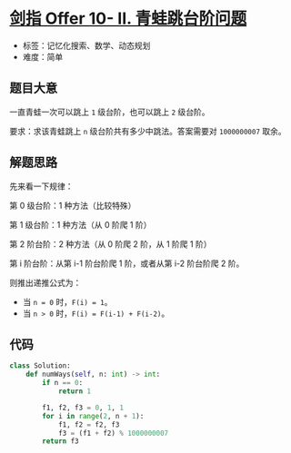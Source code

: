# [剑指 Offer 10- II. 青蛙跳台阶问题](https://leetcode.cn/problems/qing-wa-tiao-tai-jie-wen-ti-lcof/)

- 标签：记忆化搜索、数学、动态规划
- 难度：简单

## 题目大意

一直青蛙一次可以跳上 `1` 级台阶，也可以跳上 `2` 级台阶。

要求：求该青蛙跳上 `n` 级台阶共有多少中跳法。答案需要对 `1000000007` 取余。

## 解题思路

先来看一下规律：

第 0 级台阶：1 种方法（比较特殊）

第 1 级台阶：1 种方法（从 0 阶爬 1 阶）

第 2 阶台阶：2 种方法（从 0 阶爬 2 阶，从 1 阶爬 1 阶）

第 i 阶台阶：从第 i-1 阶台阶爬 1 阶，或者从第 i-2 阶台阶爬 2 阶。

则推出递推公式为：

- 当 `n = 0` 时，`F(i) = 1`。
- 当 `n > 0` 时，`F(i) = F(i-1) + F(i-2)`。

## 代码

```Python
class Solution:
    def numWays(self, n: int) -> int:
        if n == 0:
            return 1

        f1, f2, f3 = 0, 1, 1
        for i in range(2, n + 1):
            f1, f2 = f2, f3
            f3 = (f1 + f2) % 1000000007
        return f3
```

